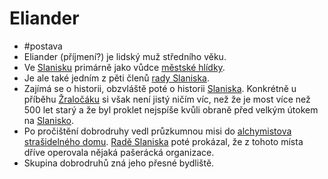 # Eliander
- #postava
- Eliander (příjmení?) je lidský muž středního věku.
- Ve [Slanisku](Slanisko.md) primárně jako vůdce [městské hlídky](Slanisko.md#hlídka-slaniska).
- Je ale také jedním z pěti členů [rady Slaniska](Slanisko.md#rada-slaniska).
- Zajímá se o historii, obzvláště poté o historii [Slaniska](Slanisko.md). Konkrétně u příběhu [Žraločáku](Slanisko.md#žraločí-most) si však není jistý ničím víc, než že je most více než 500 let starý a že byl proklet nejspíše kvůli obraně před velkým útokem na [Slanisko](Slanisko.md).
- Po pročištění dobrodruhy vedl průzkumnou misi do [alchymistova strašidelného domu](Alchymistův_dům.md). [Radě Slaniska](Slanisko.md#rada-slaniska) poté prokázal, že z tohoto místa dříve operovala nějaká pašerácká organizace.
- Skupina dobrodruhů zná jeho přesné bydliště.